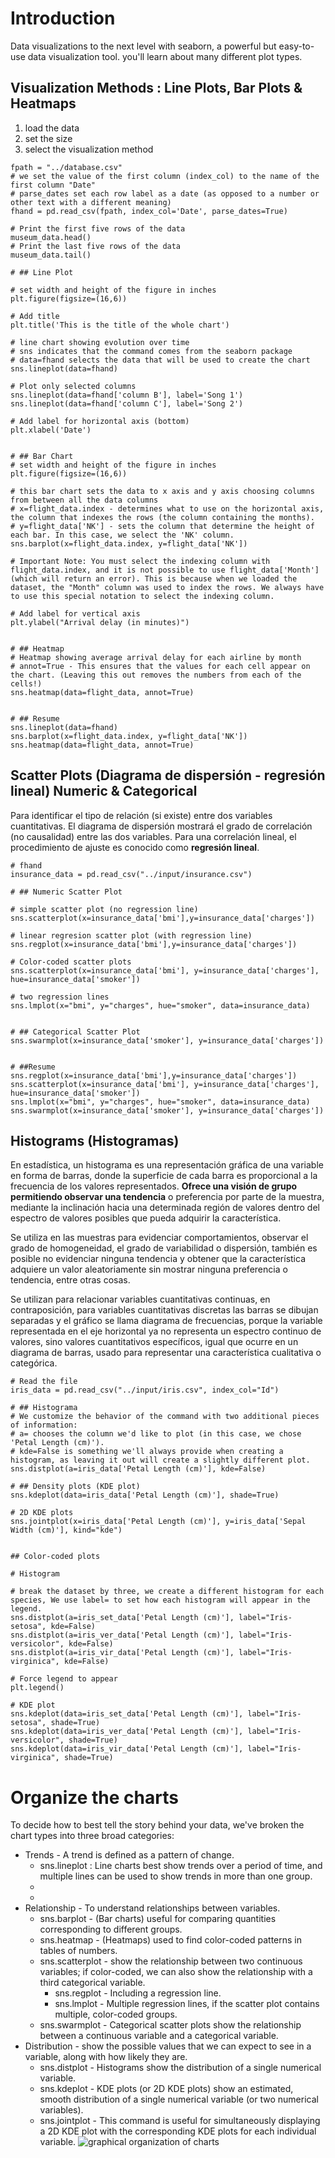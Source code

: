 # Introduction
Data visualizations to the next level with seaborn, a powerful but easy-to-use data visualization tool.
you'll learn about many different plot types.

## Visualization Methods : Line Plots, Bar Plots & Heatmaps
  1. load the data
  2. set the size
  3. select the visualization method

~~~
fpath = "../database.csv"
# we set the value of the first column (index_col) to the name of the first column "Date"
# parse_dates set each row label as a date (as opposed to a number or other text with a different meaning)
fhand = pd.read_csv(fpath, index_col='Date', parse_dates=True)

# Print the first five rows of the data
museum_data.head()
# Print the last five rows of the data
museum_data.tail()

# ## Line Plot

# set width and height of the figure in inches
plt.figure(figsize=(16,6))

# Add title
plt.title('This is the title of the whole chart')

# line chart showing evolution over time
# sns indicates that the command comes from the seaborn package
# data=fhand selects the data that will be used to create the chart
sns.lineplot(data=fhand)

# Plot only selected columns
sns.lineplot(data=fhand['column B'], label='Song 1')
sns.lineplot(data=fhand['column C'], label='Song 2')

# Add label for horizontal axis (bottom)
plt.xlabel('Date')


# ## Bar Chart
# set width and height of the figure in inches
plt.figure(figsize=(16,6))

# this bar chart sets the data to x axis and y axis choosing columns from between all the data columns
# x=flight_data.index - determines what to use on the horizontal axis, the column that indexes the rows (the column containing the months).
# y=flight_data['NK'] - sets the column that determine the height of each bar. In this case, we select the 'NK' column.
sns.barplot(x=flight_data.index, y=flight_data['NK'])

# Important Note: You must select the indexing column with flight_data.index, and it is not possible to use flight_data['Month'] (which will return an error). This is because when we loaded the dataset, the "Month" column was used to index the rows. We always have to use this special notation to select the indexing column.

# Add label for vertical axis
plt.ylabel("Arrival delay (in minutes)")


# ## Heatmap
# Heatmap showing average arrival delay for each airline by month
# annot=True - This ensures that the values for each cell appear on the chart. (Leaving this out removes the numbers from each of the cells!)
sns.heatmap(data=flight_data, annot=True)


# ## Resume
sns.lineplot(data=fhand)
sns.barplot(x=flight_data.index, y=flight_data['NK'])
sns.heatmap(data=flight_data, annot=True)
~~~


## Scatter Plots (Diagrama de dispersión - regresión lineal) Numeric & Categorical
Para identificar el tipo de relación (si existe) entre dos variables cuantitativas. El diagrama de dispersión mostrará el grado de correlación (no causalidad) entre las dos variables. Para una correlación lineal, el procedimiento de ajuste es conocido como **regresión lineal**.

~~~
# fhand
insurance_data = pd.read_csv("../input/insurance.csv")

# ## Numeric Scatter Plot

# simple scatter plot (no regression line)
sns.scatterplot(x=insurance_data['bmi'],y=insurance_data['charges'])

# linear regresion scatter plot (with regression line)
sns.regplot(x=insurance_data['bmi'],y=insurance_data['charges'])

# Color-coded scatter plots
sns.scatterplot(x=insurance_data['bmi'], y=insurance_data['charges'], hue=insurance_data['smoker'])

# two regression lines
sns.lmplot(x="bmi", y="charges", hue="smoker", data=insurance_data)


# ## Categorical Scatter Plot
sns.swarmplot(x=insurance_data['smoker'], y=insurance_data['charges'])


# ##Resume
sns.regplot(x=insurance_data['bmi'],y=insurance_data['charges'])
sns.scatterplot(x=insurance_data['bmi'], y=insurance_data['charges'], hue=insurance_data['smoker'])
sns.lmplot(x="bmi", y="charges", hue="smoker", data=insurance_data)
sns.swarmplot(x=insurance_data['smoker'], y=insurance_data['charges'])

~~~


## Histograms (Histogramas)
En estadística, un histograma es una representación gráfica de una variable en forma de barras, donde la superficie de cada barra es proporcional a la frecuencia de los valores representados.  **Ofrece una visión de grupo permitiendo observar una tendencia** o preferencia por parte de la muestra, mediante la inclinación hacia una determinada región de valores dentro del espectro de valores posibles que pueda adquirir la característica.

Se utiliza en las muestras para evidenciar comportamientos, observar el grado de homogeneidad, el grado de variabilidad o dispersión, también es posible no evidenciar ninguna tendencia y obtener que la característica adquiere un valor aleatoriamente sin mostrar ninguna preferencia o tendencia, entre otras cosas.

Se utilizan para relacionar variables cuantitativas continuas, en contraposición, para variables cuantitativas discretas las barras se dibujan separadas y el gráfico se llama diagrama de frecuencias, porque la variable representada en el eje horizontal ya no representa un espectro continuo de valores, sino valores cuantitativos específicos, igual que ocurre en un diagrama de barras, usado para representar una característica cualitativa o categórica.

~~~
# Read the file
iris_data = pd.read_csv("../input/iris.csv", index_col="Id")

# ## Histograma
# We customize the behavior of the command with two additional pieces of information:
# a= chooses the column we'd like to plot (in this case, we chose 'Petal Length (cm)').
# kde=False is something we'll always provide when creating a histogram, as leaving it out will create a slightly different plot.
sns.distplot(a=iris_data['Petal Length (cm)'], kde=False)

# ## Density plots (KDE plot)
sns.kdeplot(data=iris_data['Petal Length (cm)'], shade=True)

# 2D KDE plots
sns.jointplot(x=iris_data['Petal Length (cm)'], y=iris_data['Sepal Width (cm)'], kind="kde")


## Color-coded plots

# Histogram

# break the dataset by three, we create a different histogram for each species, We use label= to set how each histogram will appear in the legend.
sns.distplot(a=iris_set_data['Petal Length (cm)'], label="Iris-setosa", kde=False)
sns.distplot(a=iris_ver_data['Petal Length (cm)'], label="Iris-versicolor", kde=False)
sns.distplot(a=iris_vir_data['Petal Length (cm)'], label="Iris-virginica", kde=False)

# Force legend to appear
plt.legend()

# KDE plot
sns.kdeplot(data=iris_set_data['Petal Length (cm)'], label="Iris-setosa", shade=True)
sns.kdeplot(data=iris_ver_data['Petal Length (cm)'], label="Iris-versicolor", shade=True)
sns.kdeplot(data=iris_vir_data['Petal Length (cm)'], label="Iris-virginica", shade=True)

~~~


# Organize the charts
To decide how to best tell the story behind your data, we've broken the chart types into three broad categories:

  * Trends - A trend is defined as a pattern of change.
    + sns.lineplot : Line charts best show trends over a period of time, and multiple lines can be used to show trends in more than one group.
    +
    +
  * Relationship - To understand relationships between variables.
    + sns.barplot - (Bar charts) useful for comparing quantities corresponding to different groups.
    + sns.heatmap - (Heatmaps) used to find color-coded patterns in tables of numbers.
    + sns.scatterplot - show the relationship between two continuous variables; if color-coded, we can also show the relationship with a third categorical variable.
      - sns.regplot - Including a regression line.
      - sns.lmplot - Multiple regression lines, if the scatter plot contains multiple, color-coded groups.
    + sns.swarmplot - Categorical scatter plots show the relationship between a continuous variable and a categorical variable.
  * Distribution - show the possible values that we can expect to see in a variable, along with how likely they are.
    + sns.distplot - Histograms show the distribution of a single numerical variable.
    + sns.kdeplot - KDE plots (or 2D KDE plots) show an estimated, smooth distribution of a single numerical variable (or two numerical variables).
    + sns.jointplot - This command is useful for simultaneously displaying a 2D KDE plot with the corresponding KDE plots for each individual variable.
![graphical organization of charts](org-charts.png)
























































































#
